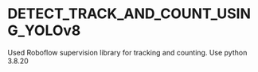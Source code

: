 # DETECT_TRACK_AND_COUNT_USING_YOLOv8

Used Roboflow supervision library for tracking and counting.
Use python 3.8.20